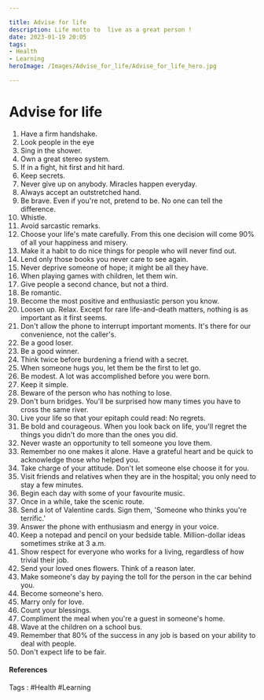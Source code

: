 ```yaml
---

title: Advise for life
description: Life motto to  live as a great person !
date: 2023-01-19 20:05
tags: 
- Health
- Learning
heroImage: /Images/Advise_for_life/Advise_for_life_hero.jpg

---
```


# Advise for life

1. Have a firm handshake. 
2. Look people in the eye 
3. Sing in the shower. 
4. Own a great stereo system. 
5. If in a fight, hit first and hit hard. 
6. Keep secrets.
7. Never give up on anybody. Miracles happen everyday. 
8. Always accept an outstretched hand. 
9. Be brave. Even if you're not, pretend to be. No one can tell the difference. 
10. Whistle. 
11. Avoid sarcastic remarks. 
12. Choose your life's mate carefully. From this one decision will come 90% of all your happiness and misery. 
13. Make it a habit to do nice things for people who will never find out. 
14. Lend only those books you never care to see again. 
15. Never deprive someone of hope; it might be all they have. 
16. When playing games with children, let them win. 
17. Give people a second chance, but not a third. 
18. Be romantic. 
19. Become the most positive and enthusiastic person you know. 
20. Loosen up. Relax. Except for rare life-and-death matters, nothing is as important as it first seems. 
21. Don't allow the phone to interrupt important moments. It's there for our convenience, not the caller's. 
22. Be a good loser. 
23. Be a good winner. 
24. Think twice before burdening a friend with a secret. 
25. When someone hugs you, let them be the first to let go. 
26. Be modest. A lot was accomplished before you were born. 
27. Keep it simple. 
28. Beware of the person who has nothing to lose. 
29. Don't burn bridges. You'll be surprised how many times you have to cross the same river. 
30. Live your life so that your epitaph could read: No regrets.
31. Be bold and courageous. When you look back on life, you'll regret the things you didn't do more than the ones you did. 
32. Never waste an opportunity to tell someone you love them. 
33. Remember no one makes it alone. Have a grateful heart and be quick to acknowledge those who helped you. 
34. Take charge of your attitude. Don't let someone else choose it for you. 
35. Visit friends and relatives when they are in the hospital; you only need to stay a few minutes. 
36. Begin each day with some of your favourite music. 
37. Once in a while, take the scenic route.
38. Send a lot of Valentine cards. Sign them, 'Someone who thinks you're terrific.' 
39. Answer the phone with enthusiasm and energy in your voice. 
40. Keep a notepad and pencil on your bedside table. Million-dollar ideas sometimes strike at 3 a.m. 
41. Show respect for everyone who works for a living, regardless of how trivial their job. 
42. Send your loved ones flowers. Think of a reason later. 
43. Make someone's day by paying the toll for the person in the car behind you.
44. Become someone's hero. 
45. Marry only for love. 
46. Count your blessings. 
47. Compliment the meal when you're a guest in someone's home. 
48. Wave at the children on a school bus.
49. Remember that 80% of the success in any job is based on your ability to deal with people.
50. Don't expect life to be fair.
#### References
Tags : #Health #Learning 



